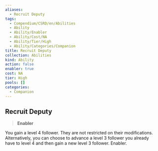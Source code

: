 ```yaml
---
aliases:
  - Recruit Deputy
tags:
  - Compendium/CSRD/en/Abilities
  - Ability
  - Ability/Enabler
  - Ability/Cost/NA
  - Ability/Tier/High
  - Ability/Categories/Companion
title: Recruit Deputy
collection: Abilities
kind: Ability
action: false
enabler: true
cost: NA
tier: High
pools: []
categories:
  - Companion
---
```

## Recruit Deputy    
>**Enabler**  
    
You gain a level 4 follower. They are not restricted on their modifications. Alternatively, you can choose to advance a level 3 follower you already have to level 4 and then gain a new level 3 follower. Enabler.